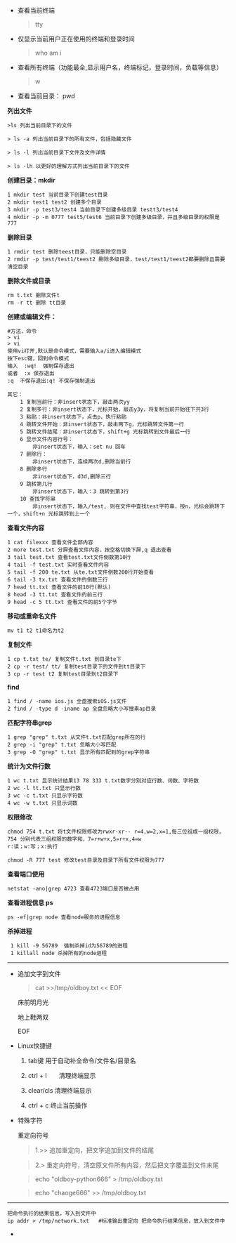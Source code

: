 * 查看当前终端
   > tty
* 仅显示当前用户正在使用的终端和登录时间
    > who am i
* 查看所有终端（功能最全,显示用户名，终端标记，登录时间，负载等信息）
    > w
* 查看当前目录： pwd

**列出文件**

    >ls 列出当前目录下的文件

    > ls -a 列出当前目录下的所有文件，包括隐藏文件

    > ls -l 列出当前目录下文件及文件详情

    > ls -lh 以更好的理解方式列出当前目录下的文件

**创建目录：mkdir**

    1 mkdir test 当前目录下创建test目录
    2 mkdir test1 test2 创建多个目录
    3 mkdir -p test3/test4 当前目录下创建多级目录 testt3/test4
    4 mkdir -p -m 0777 test5/test6 当前目录下创建多级目录，并且多级目录的权限是777
**删除目录**

    1 rmdir test 删除teest目录，只能删除空目录
    2 rmdir -p test/test1/teest2 删除多级目录，test/test1/teest2都要删除且需要清空目录
**删除文件或目录**

    rm t.txt 删除文件t
    rm -r tt 删除 tt目录

**创建或编辑文件：**
    
    #方法，命令
    > vi
    > vi
    使用vi打开,默认是命令模式，需要输入a/i进入编辑模式
    按下esc键，回到命令模式
    输入  :wq!  强制保存退出
    或者  :x 保存退出
    :q  不保存退出:q! 不保存强制退出

    其它：
        1 复制当前行：非insert状态下，敲击两次yy
        2 复制多行：非insert状态下，光标开始，敲击y3y，将复制当前开始往下共3行
        3 粘贴：非insert状态下，点击p，执行粘贴
        4 跳转文件开始：非insert状态下，敲击两下g，光标跳转文件第一行
        5 跳转文件结尾：非insert状态下，shift+g 光标跳转到文件最后一行
        6 显示文件内容行号：
            非insert状态下，输入：set nu 回车
        7 删除行：
            非insert状态下，连续两次d,删除当前行
        8 删除多行
            非insert状态下，d3d,删除三行
        9 跳转第几行
            非insert状态下，输入：3 跳转到第3行
        10 查找字符串
            非insert状态下，输入/test, 则在文件中查找test字符串，按n，光标会跳转下一个，shift+n 光标跳转到上一个

**查看文件内容**
    
    1 cat filexxx 查看文件全部内容
    2 more test.txt 分屏查看文件内容，按空格切换下屏,q 退出查看
    3 tail test.txt 查看test.txt文件倒数第10行
    4 tail -f test.txt 实时查看文件内容
    5 tail -f 200 te.txt 从te.txt文件倒数200行开始查看
    6 tail -3 tx.txt 查看文件的倒数三行
    7 head tt.txt 查看文件的前10行(默认)
    8 head -3 tt.txt 查看文件的前三行
    9 head -c 5 tt.txt 查看文件的前5个字节
**移动或重命名文件**

    mv t1 t2 t1命名为t2
**复制文件**

    1 cp t.txt te/ 复制文件t.txt 到目录te下
    2 cp -r test/ tt/ 复制test目录下的文件到tt目录下
    3 cp -r test t2 复制test目录到t2目录下
**find**

    1 find / -name ios.js 全盘搜索iOS.js文件
    2 find / -type d -iname ap 全盘忽略大小写搜素ap目录
**匹配字符串grep**

    1 grep "grep" t.txt 从文件t.txt匹配grep所在的行
    2 grep -i "grep" t.txt 忽略大小写匹配
    3 grep -O "grep" t.txt 显示所有匹配到的grep字符串

**统计为文件行数**

    1 wc t.txt 显示统计结果13 78 333 t.txt数字分别对应行数、词数、字符数
    2 wc -l tt.txt 只显示行数
    3 wc -c t.txt 只显示字符数
    4 wc -w t.txt 只显示词数
**权限修改**

    chmod 754 t.txt 将t文件权限修改为rwxr-xr-- r=4,w=2,x=1,每三位组成一组权限，754 分别代表三组权限的数字和，7=r+w+x,5=r+x,4=w
    r:读；w:写；x:执行

    chmod -R 777 test 修改test目录及目录下所有文件权限为777
**查看端口使用**

    netstat -ano|grep 4723 查看4723端口是否被占用
**查看进程信息 ps**

    ps -ef|grep node 查看node服务的进程信息
**杀掉进程**

     1 kill -9 56789  强制杀掉id为56789的进程
     1 killall node 杀掉所有的node进程
---

* 追加文字到文件
    > cat >>/tmp/oldboy.txt << EOF

    床前明月光

    地上鞋两双

    EOF

* Linux快捷键

    1. tab键    用于自动补全命令/文件名/目录名

    2. ctrl + l　　清理终端显示 

    3. clear/cls  清理终端显示

    4. ctrl + c 终止当前操作
* 特殊字符

   重定向符号
   > 1.>>    追加重定向，把文字追加到文件的结尾

   > 2.>     重定向符号，清空原文件所有内容，然后把文字覆盖到文件末尾

   >  echo "oldboy-python666" > /tmp/oldboy.txt

   >  echo "chaoge666" >> /tmp/oldboy.txt
------------------------------------
    把命令执行的结果信息，写入到文件中
    ip addr > /tmp/network.txt   #标准输出重定向 把命令执行结果信息，放入到文件中

* 